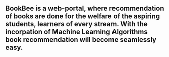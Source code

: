 ## BookBee is a web-portal, where recommendation of books are done for the welfare of the aspiring students, learners of every stream. With the incorpation of Machine Learning Algorithms book recommendation will become seamlessly easy.
